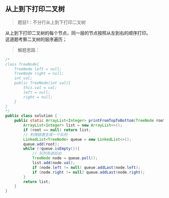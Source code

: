 <link href="markdown.css" rel="stylesheet"></link>

## 从上到下打印二叉树
> 题目1：不分行从上到下打印二叉树  
 
从上到下打印二叉树的每个节点，同一层的节点按照从左到右的顺序打印。  
这道题考察二叉树的层序遍历；

> 解题思路： 
```java
/*
class TreeNode{
    TreeNode left = null;
    TreeNode right = null;
    int val;
    public TreeNode(int val){
        this.val = val;
        left = null;
        right = null;
    }
}
*/
public class solution {
    public static ArrayList<Integer> printFromTopToBottom(TreeNode root){
        ArrayList<Integer> list = new ArrayList<>();
        if (root == null) return list;
        // 利用链表生成一个队列
        LinkedList<TreeNode> queue = new LinkedList<>();
        queue.add(root);
        while (!queue.isEmpty()){
            // 队列先进后出
            TreeNode node = queue.poll();
            list.add(node.val);
            if (node.left != null) queue.addLast(node.left);
            if (node.right != null) queue.addLast(node.right);
        }
        return list;
    }
}

```
